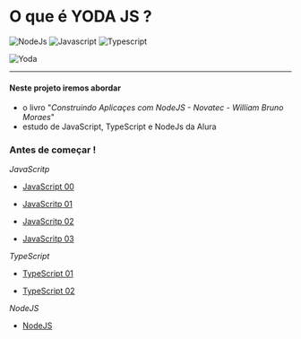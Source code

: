 # O que é YODA JS ?


![NodeJs](https://cdn.pixabay.com/photo/2015/04/23/17/41/node-js-736399_960_720.png)
![Javascript](http://www.digitalbrain.co.in/wp-content/uploads/2018/01/jc-iconn.png)
![Typescript](https://www.vectorlogo.zone/logos/typescriptlang/typescriptlang-card.png)

![Yoda](https://i.ytimg.com/vi/U5B71d1OR_M/maxresdefault.jpg)

---

#### Neste projeto iremos abordar 
 - o livro "*Construindo Aplicaçes com NodeJS - Novatec - William Bruno Moraes*"
 - estudo de JavaScript, TypeScript e NodeJs da Alura


### Antes de começar !

*JavaScritp*

 - [JavaScript 00](https://cursos.alura.com.br/course/javascript-padroes-abordagem-funcional)

 - [JavaScritp 01](https://cursos.alura.com.br/course/javascript-es6-orientacao-a-objetos-parte-1)

 - [JavaScritp 02](https://cursos.alura.com.br/course/javascript-es6-orientacao-a-objetos-parte-2)

 - [JavaScritp 03](https://cursos.alura.com.br/course/javascript-es6-orientacao-a-objetos-parte-3)


*TypeScript*

 - [TypeScript 01](https://cursos.alura.com.br/course/typescript-parte1)

 - [TypeScript 02](https://cursos.alura.com.br/course/typescript-parte2)
 
 
 *NodeJS*
  - [NodeJS](https://cursos.alura.com.br/course/nodejs-avancado)
